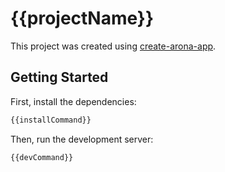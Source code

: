 # {{projectName}}

This project was created using [create-arona-app](https://github.com/djobbo/reaccord).

## Getting Started

First, install the dependencies:

```bash
{{installCommand}}
```

Then, run the development server:

```bash
{{devCommand}}
```
